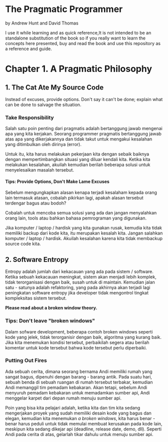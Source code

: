 # The Pragmatic Programmer
by Andrew Hunt and David Thomas

I use it while learning and as quick reference,It is not intended to be an standalone substitution of the book so if you really want to learn the concepts here presented, buy and read the book and use this repository as a reference and guide.

# Chapter 1. A Pragmatic Philosophy

## 1. The Cat Ate My Source Code
Instead of excuses, provide options. Don't say it can't be done; explain what can be done to salvage the situation.

### Take Responsibility
Salah satu poin penting dari pragmatis adalah bertanggung jawab mengenai apa yang kita kerjakan. Seorang programmer pragmatis bertanggung jawab atas apa yang dikerjakannya dan tidak takut untuk mengakui kesalahan yang ditimbulkan oleh dirinya (error).

Untuk itu, kita harus melakukan pekerjaan kita dengan sebaik baiknya dengan mempertimbangkan situasi yang diluar kendali kita.
Ketika kita melakukan kesalahan, akuilah kemudian berilah beberapa solusi untuk menyelesaikan masalah tersebut.

#### Tips: Provide Options, Don't Make Lame Excuses
Sebelum mengungkapkan alasan kenapa terjadi kesalaham kepada orang lain termasuk atasan, cobalah pikirkan lagi, apakah alasan tersebut terdengar bagus atau bodoh?

Cobalah untuk mencoba semua solusi yang ada dan jangan menyalahkan orang lain, tools atau bahkan bahasa pemrograman yang digunakan.

Jika komputer / laptop / hardisk yang kita gunakan rusak, kemudia kita tidak memiliki backup dari kode kita, itu merupakan kesalah kita. Jangan salahkan komputer / laptop / hardisk. Akuilah kesalahan karena kita tidak membackup source code kita.

## 2. Software Entropy
Entropy adalah jumlah dari kekacauan yang ada pada sistem / software. Ketika sebuah kekacauan meningkat, sistem akan menjadi lebih komplek, tidak terorganisasi dengan baik, susah untuk di maintain. Kemudian jalan satu - satunya adalah refaktoring, yang pada akhirnya akan terjadi lagi peningkatan software entropy jika developer tidak mengontrol tingkat kompleksitas sistem tersebut.

**Please read about a broken window theory.**

### Tips: Don't leave "broken windows"
Dalam sofware development, beberapa contoh broken windows seperti kode yang jelek, tidak terorganisir dengan baik, algoritma yang kurang baik. Jika kita menemukan kondisi tersebut, perbaikilah segera atau berilah komentar untuk kode tersebut bahwa kode tersebut perlu diperbaiki.

### Putting Out Fires
Ada sebuah cerita, dimana seorang bernama Andi memiliki rumah yang sangat bagus, dipenuhi dengan barang - barang antik. Pada suatu hari, sebuah benda di sebuah ruangan di rumah tersebut terbakar, kemudian Andi memanggil tim pemadam kebakaran. Akan tetapi, sebelum Andi menyuruh pemadam kebakaran untuk memadamkan sumber api, Andi menggelar karpet dari depan rumah menuju sumber api.

Poin yang bisa kita pelajari adalah, ketika kita dan tim kita sedang mengerjakan proyek yang sudah memiliki desain kode yang bagus dan elegan, kemudian kita menemukan _a broken windows_, kita harus benar - benar harus peduli untuk tidak memulai membuat kerusakan pada kode lain, meskipun kita sedang dikejar api (deadline, release date, demo, dll). Seperti Andi pada cerita di atas, gelarlah tikar dahulu untuk menuju sumber api.